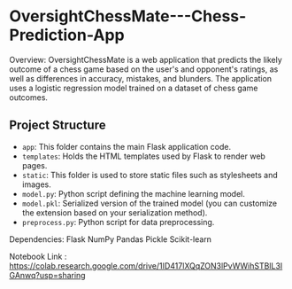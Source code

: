 # OversightChessMate---Chess-Prediction-App
Overview:
OversightChessMate is a web application that predicts the likely outcome of a chess game based on the user's and opponent's ratings, as well as differences in accuracy, mistakes, and blunders. The application uses a logistic regression model trained on a dataset of chess game outcomes.

## Project Structure

- `app`: This folder contains the main Flask application code.
- `templates`: Holds the HTML templates used by Flask to render web pages.
- `static`: This folder is used to store static files such as stylesheets and images.
-  `model.py`: Python script defining the machine learning model.
- `model.pkl`: Serialized version of the trained model (you can customize the extension based on your serialization method).
- `preprocess.py`: Python script for data preprocessing.

Dependencies:
Flask
NumPy
Pandas
Pickle
Scikit-learn

Notebook Link : https://colab.research.google.com/drive/1ID417lXQqZON3lPvWWihSTBlL3IGAnwq?usp=sharing
